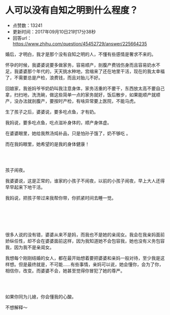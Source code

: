 # 人可以没有自知之明到什么程度？
- 点赞数：13241
- 更新时间：2017年09月10日21时17分38秒
- 回答url：https://www.zhihu.com/question/45452729/answer/225664235
<body>
 <p data-pid="Ckao6vc1">婚后，才明白，我才是那个没有自知之明的人，不懂有些感情是奢求不来的。</p>
 <p data-pid="hHIHPQEF">怀孕的时候，我婆婆说要多做家务，容易顺产，剖腹产费钱伤身而且容易奶水不足，我婆婆那个年代的，天天挑水种地，宫缩来了还在地里干活，现在的我太幸福了，不需要总是产检，浪费钱，而且对胎儿不好。</p>
 <p data-pid="agNlwQM9">回娘家，我爸妈爷爷奶奶叫我注意身体，家务活重的不要干，东西放太高不要自己拿，扫扫地，洗洗碗，做这些简单一点的家务就好，饭后散步，如果能顺产就顺产，没办法就剖腹产，要按时产检，有啥异常要上医院，不能马虎。</p>
 <p data-pid="8p8zRzcQ">生了孩子之后，婆婆说，要多吃点鱼，才有奶。</p>
 <p data-pid="pYeDohxU">我妈说，要多吃点鱼，吃点滋补身体的，顺产身体虚。</p>
 <p data-pid="490k9WTj">在婆婆眼里，她给我熬汤炖补品，只是怕孙子饿了，奶不够吃 。</p>
 <p data-pid="BRc3kSl0">而在我妈眼里，她希望的是我的身体健康！</p>
 <br>
 <br>
 <p data-pid="C5vzx_SG">孩子闹夜。</p>
 <p data-pid="bjt5jptv">我婆婆说，这是正常的，谁家的小孩子不闹夜，以前的小孩子闹夜，早上大人还得早早起来下地干活。</p>
 <p data-pid="duzOSggF">我妈说，把孩子带过来我帮你带，你抓紧时间去睡一觉。</p>
 <br>
 <br>
 <br>
 <br>
 <p data-pid="mAIxMw2q">很多人说的没有错，婆婆从来不是妈，而我也不是她的亲闺女。我会在我亲妈面前娇纵任性，却不会在婆婆面前这样，因为我知道她不会包容我，她也没有义务包容我，因为我不是亲闺女。</p>
 <p data-pid="96m1Ne9o">我想每个刚刚结婚的女人，都在最开始想着要把婆婆和亲妈一般对待，至少我是这样想。但是最终就是，不可能……有些事情，亲妈可以说，她会懂你，会为了你，相信你，改变。而婆婆不会，她甚至觉得你冒犯了她的尊严。</p>
 <br>
 <br>
 <p data-pid="IDYM_wzg">如果你同为儿媳，你会懂我的心酸。</p>
 <p data-pid="13mLSwyo">不想解释～</p>
</body>